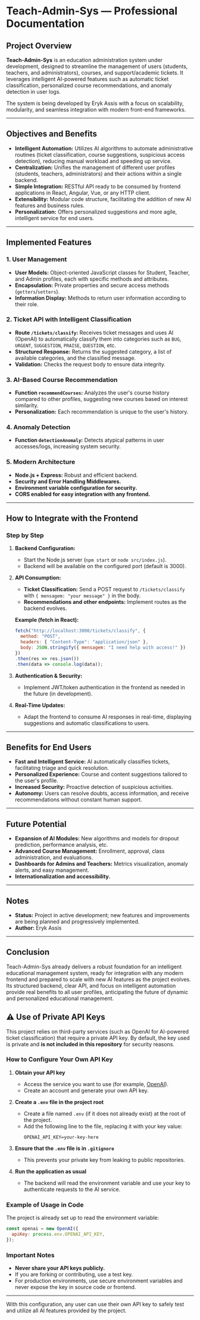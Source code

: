 # Teach-Admin-Sys — Professional Documentation

## Project Overview

**Teach-Admin-Sys** is an education administration system under development, designed to streamline the management of users (students, teachers, and administrators), courses, and support/academic tickets. It leverages intelligent AI-powered features such as automatic ticket classification, personalized course recommendations, and anomaly detection in user logs.

The system is being developed by Eryk Assis with a focus on scalability, modularity, and seamless integration with modern front-end frameworks.

---

## Objectives and Benefits

- **Intelligent Automation:** Utilizes AI algorithms to automate administrative routines (ticket classification, course suggestions, suspicious access detection), reducing manual workload and speeding up service.
- **Centralization:** Unifies the management of different user profiles (students, teachers, administrators) and their actions within a single backend.
- **Simple Integration:** RESTful API ready to be consumed by frontend applications in React, Angular, Vue, or any HTTP client.
- **Extensibility:** Modular code structure, facilitating the addition of new AI features and business rules.
- **Personalization:** Offers personalized suggestions and more agile, intelligent service for end users.

---

## Implemented Features

### 1. User Management

- **User Models:** Object-oriented JavaScript classes for Student, Teacher, and Admin profiles, each with specific methods and attributes.
- **Encapsulation:** Private properties and secure access methods (`getters`/`setters`).
- **Information Display:** Methods to return user information according to their role.

### 2. Ticket API with Intelligent Classification

- **Route `/tickets/classify`:** Receives ticket messages and uses AI (OpenAI) to automatically classify them into categories such as `BUG`, `URGENT`, `SUGGESTION`, `PRAISE`, `QUESTION`, etc.
- **Structured Response:** Returns the suggested category, a list of available categories, and the classified message.
- **Validation:** Checks the request body to ensure data integrity.

### 3. AI-Based Course Recommendation

- **Function `recommendCourses`:** Analyzes the user's course history compared to other profiles, suggesting new courses based on interest similarity.
- **Personalization:** Each recommendation is unique to the user's history.

### 4. Anomaly Detection

- **Function `detectionAnomaly`:** Detects atypical patterns in user accesses/logs, increasing system security.

### 5. Modern Architecture

- **Node.js + Express:** Robust and efficient backend.
- **Security and Error Handling Middlewares.**
- **Environment variable configuration for security.**
- **CORS enabled for easy integration with any frontend.**

---

## How to Integrate with the Frontend

### Step by Step

1. **Backend Configuration:**
   - Start the Node.js server (`npm start` or `node src/index.js`).
   - Backend will be available on the configured port (default is 3000).

2. **API Consumption:**
   - **Ticket Classification:** Send a POST request to `/tickets/classify` with `{ mensagem: "your message" }` in the body.
   - **Recommendations and other endpoints:** Implement routes as the backend evolves.
   
   **Example (fetch in React):**
   ```js
   fetch("http://localhost:3000/tickets/classify", {
     method: "POST",
     headers: { "Content-Type": "application/json" },
     body: JSON.stringify({ mensagem: "I need help with access!" })
   })
   .then(res => res.json())
   .then(data => console.log(data));
   ```

3. **Authentication & Security:**
   - Implement JWT/token authentication in the frontend as needed in the future (in development).

4. **Real-Time Updates:**
   - Adapt the frontend to consume AI responses in real-time, displaying suggestions and automatic classifications to users.

---

## Benefits for End Users

- **Fast and Intelligent Service:** AI automatically classifies tickets, facilitating triage and quick resolution.
- **Personalized Experience:** Course and content suggestions tailored to the user's profile.
- **Increased Security:** Proactive detection of suspicious activities.
- **Autonomy:** Users can resolve doubts, access information, and receive recommendations without constant human support.

---

## Future Potential

- **Expansion of AI Modules:** New algorithms and models for dropout prediction, performance analysis, etc.
- **Advanced Course Management:** Enrollment, approval, class administration, and evaluations.
- **Dashboards for Admins and Teachers:** Metrics visualization, anomaly alerts, and easy management.
- **Internationalization and accessibility.**

---

## Notes

- **Status:** Project in active development; new features and improvements are being planned and progressively implemented.
- **Author:** Eryk Assis

---

## Conclusion

Teach-Admin-Sys already delivers a robust foundation for an intelligent educational management system, ready for integration with any modern frontend and prepared to scale with new AI features as the project evolves. Its structured backend, clear API, and focus on intelligent automation provide real benefits to all user profiles, anticipating the future of dynamic and personalized educational management.

## ⚠️ Use of Private API Keys

This project relies on third-party services (such as OpenAI for AI-powered ticket classification) that require a private API key. By default, the key used is private and **is not included in this repository** for security reasons.

### How to Configure Your Own API Key

1. **Obtain your API key**
   - Access the service you want to use (for example, [OpenAI](https://platform.openai.com/)).
   - Create an account and generate your own API key.

2. **Create a `.env` file in the project root**
   - Create a file named `.env` (if it does not already exist) at the root of the project.
   - Add the following line to the file, replacing it with your key value:
     ```
     OPENAI_API_KEY=your-key-here
     ```

3. **Ensure that the `.env` file is in `.gitignore`**
   - This prevents your private key from leaking to public repositories.

4. **Run the application as usual**
   - The backend will read the environment variable and use your key to authenticate requests to the AI service.

### Example of Usage in Code

The project is already set up to read the environment variable:
```javascript
const openai = new OpenAI({
  apiKey: process.env.OPENAI_API_KEY,
});
```

### Important Notes

- **Never share your API keys publicly.**
- If you are forking or contributing, use a test key.
- For production environments, use secure environment variables and never expose the key in source code or frontend.

---

With this configuration, any user can use their own API key to safely test and utilize all AI features provided by the project.
